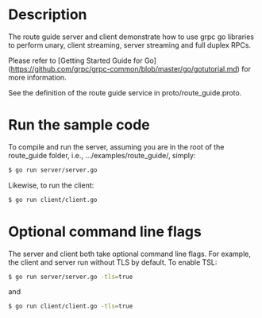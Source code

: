 # Description
The route guide server and client demonstrate how to use grpc go libraries to
perform unary, client streaming, server streaming and full duplex RPCs.

Please refer to [Getting Started Guide for Go] (https://github.com/grpc/grpc-common/blob/master/go/gotutorial.md) for more information.

See the definition of the route guide service in proto/route_guide.proto.

# Run the sample code
To compile and run the server, assuming you are in the root of the route_guide
folder, i.e., .../examples/route_guide/, simply:

```sh
$ go run server/server.go
```

Likewise, to run the client:

```sh
$ go run client/client.go
```

# Optional command line flags
The server and client both take optional command line flags. For example, the
client and server run without TLS by default. To enable TSL:

```sh
$ go run server/server.go -tls=true
```

and

```sh
$ go run client/client.go -tls=true
```
